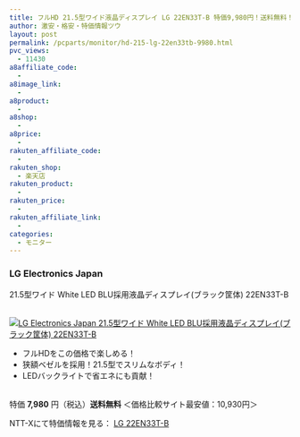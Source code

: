 ```yaml
---
title: フルHD 21.5型ワイド液晶ディスプレイ LG 22EN33T-B 特価9,980円！送料無料！
author: 激安・格安・特価情報ツウ
layout: post
permalink: /pcparts/monitor/hd-215-lg-22en33tb-9980.html
pvc_views:
  - 11430
a8affiliate_code:
  -
a8image_link:
  -
a8product:
  -
a8shop:
  -
a8price:
  -
rakuten_affiliate_code:
  -
rakuten_shop:
  - 楽天店
rakuten_product:
  -
rakuten_price:
  -
rakuten_affiliate_link:
  -
categories:
  - モニター
---
```

### LG Electronics Japan
21.5型ワイド White LED BLU採用液晶ディスプレイ(ブラック筐体) 22EN33T-B

<div class="img-bg2 img_L">
  <a href="//px.a8.net/svt/ejp?a8mat=ZYP6S+8IMA3E+S1Q+BWGDT&#038;a8ejpredirect=//nttxstore.jp/_II_LG14289000" target="_blank"><br /> <img border="0" alt="LG Electronics Japan 21.5型ワイド White LED BLU採用液晶ディスプレイ(ブラック筐体) 22EN33T-B" src="//i2.wp.com/image.nttxstore.jp/l2_images/L/LG/LG14289000.jpg?w=120" data-recalc-dims="1" /></a>
</div>

<!--more-->

  * フルHDをこの価格で楽しめる！
  * 狭額ベゼルを採用！21.5型でスリムなボディ！
  * LEDバックライトで省エネにも貢献！

<br clear="all" />特価 <span class="tokka-price"><strong>7,980</strong></span> 円（税込）**送料無料**
＜価格比較サイト最安値：10,930円＞

NTT-Xにて特価情報を見る： <span class="fs150p"><a href="//px.a8.net/svt/ejp?a8mat=ZYP6S+8IMA3E+S1Q+BWGDT&#038;a8ejpredirect=//nttxstore.jp/_II_LG14289000" target="_blank">LG 22EN33T-B</a></span>